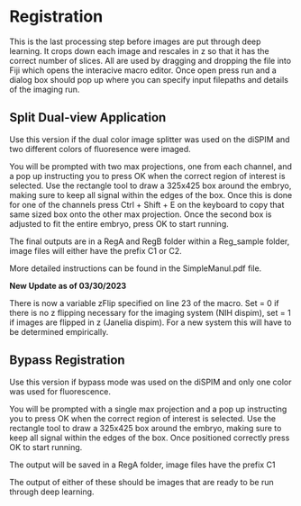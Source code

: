 # Registration

This is the last processing step before images are put through deep learning. It crops down each image and rescales in z so that it has the correct number of slices. All are used by dragging and dropping the file into Fiji which opens the interacive macro editor. Once open press run and a dialog box should pop up where you can specify input filepaths and details of the imaging run.

## Split Dual-view Application
Use this version if the dual color image splitter was used on the diSPIM and two different colors of fluoresence were imaged.

You will be prompted with two max projections, one from each channel, and a pop up instructing you to press OK when the correct region of interest is selected. Use the rectangle tool to draw a 325x425 box around the embryo, making sure to keep all signal within the edges of the box. Once this is done for one of the channels press Ctrl + Shift + E on the keyboard to copy that same sized box onto the other max projection. Once the second box is adjusted to fit the entire embryo, press OK to start running.

The final outputs are in a RegA and RegB folder within a Reg_sample folder, image files will either have the prefix C1 or C2.

More detailed instructions can be found in the SimpleManul.pdf file.

**New Update as of 03/30/2023**

There is now a variable zFlip specified on line 23 of the macro. Set = 0 if there is no z flipping necessary for the imaging system (NIH dispim), set = 1 if images are flipped in z (Janelia dispim). For a new system this will have to be determined empirically.

## Bypass Registration
Use this version if bypass mode was used on the diSPIM and only one color was used for fluorescence.

You will be prompted with a single max projection and a pop up instructing you to press OK when the correct region of interest is selected. Use the rectangle tool to draw a 325x425 box around the embryo, making sure to keep all signal within the edges of the box. Once positioned correctly press OK to start running.
  
The output will be saved in a RegA folder, image files have the prefix C1




The output of either of these should be images that are ready to be run through deep learning. 
